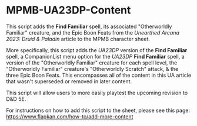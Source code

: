 # MPMB-UA23DP-Content
This script adds the **Find Familiar** spell, its associated "Otherworldly Familiar" creature, and the Epic Boon Feats from the *Unearthed Arcana 2023: Druid & Paladin* article to the MPMB character sheet.

More specifically, this script adds the *UA23DP* version of the **Find Familiar** spell, a CompanionList menu option for the *UA23DP* **Find Familiar** spell, a version of the "Otherworldly Familiar" creature for each spell level, the "Otherworldly Familiar" creature's "Otherworldly Scratch" attack, & the three Epic Boon Feats. This encompasses all of the content in this UA article that wasn't superseded or removed in later content.

This script will allow users to more easily playtest the upcoming revision to D&D 5E.

For instructions on how to add this script to the sheet, please see this page: https://www.flapkan.com/how-to/add-more-content
